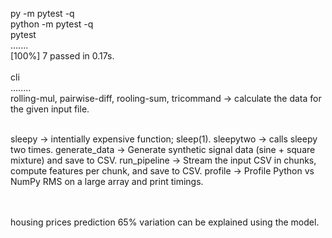py -m pytest -q <br>
python -m pytest -q <br>
pytest<br>
.......<br>                                                                                                                                                                                                             [100%]
7 passed in 0.17s.
<br><br>
cli<br>
........<br>
rolling-mul, pairwise-diff, rooling-sum, tricommand -> calculate the data for the given input file.<br><br>

sleepy -> intentially expensive function; sleep(1).
sleepytwo -> calls sleepy two times.
generate_data -> Generate synthetic signal data (sine + square mixture) and save to CSV.
run_pipeline -> Stream the input CSV in chunks, compute features per chunk, and save to CSV.
profile -> Profile Python vs NumPy RMS on a large array and print timings.
<br><br><br>

housing prices prediction 65% variation can be explained using the model.
